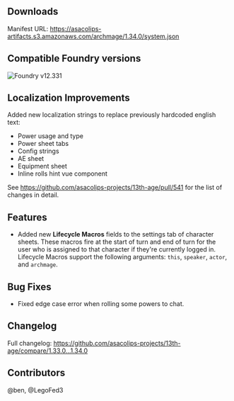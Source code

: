 ## Downloads

Manifest URL: https://asacolips-artifacts.s3.amazonaws.com/archmage/1.34.0/system.json

## Compatible Foundry versions

![Foundry v12.331](https://img.shields.io/badge/Foundry-v12.331-green)

## Localization Improvements
Added new localization strings to replace previously hardcoded english text:
- Power usage and type
- Power sheet tabs
- Config strings
- AE sheet
- Equipment sheet
- Inline rolls hint vue component

See https://github.com/asacolips-projects/13th-age/pull/541 for the list of changes in detail.

## Features
- Added new **Lifecycle Macros** fields to the settings tab of character sheets. These macros fire at the start of turn and end of turn for the user who is assigned to that character if they're currently logged in. Lifecycle Macros support the following arguments: `this`, `speaker`, `actor`, and `archmage`.

## Bug Fixes
- Fixed edge case error when rolling some powers to chat.

## Changelog

Full changelog: https://github.com/asacolips-projects/13th-age/compare/1.33.0...1.34.0

## Contributors

@ben, @LegoFed3
